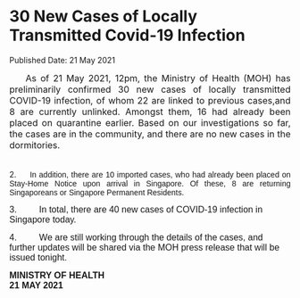 <html>
    <meta http-equiv="Content-Type" content="text/html; charset=utf-8"/>
    <meta charset="utf-8"/>
    <title>30 New Cases of Locally Transmitted Covid-19 Infection</title>
    <body><h1>30 New Cases of Locally Transmitted Covid-19 Infection</h1>
    <p>Published Date: 21 May 2021</p> <p style="text-align: justify;"><span style="font-size: 12pt;"> &nbsp;&nbsp;&nbsp;&nbsp;As of 21 May 2021, 12pm,&nbsp;</span><span style="font-size: 16px;">the Ministry of Health (MOH) has preliminarily confirmed 30 new&nbsp;cases of locally transmitted COVID-19 infection, of whom 22 are linked to previous cases,<span style="color: red;"></span>and 8 are currently unlinked. Amongst them, 16 had already been placed on quarantine earlier.&nbsp;Based on our investigations so far, the cases are&nbsp;in the community, and there are no new cases in the dormitories.<br><br><div style="text-align: justify;"><span style="text-align: left;">2. &nbsp; &nbsp;&nbsp;</span><span style="text-align: left; font-family: Arial, sans-serif;">In addition, there are 10 imported cases, who had already been placed on Stay-Home Notice upon arrival in Singapore</span><span style="text-align: left; font-family: Arial, sans-serif;">. Of these, 8 are returning Singaporeans or Singapore Permanent Residents.</span></div></span></p><p><p><span style="font-family: Arial, sans-serif; font-size: 16px;">3. &nbsp; &nbsp; &nbsp; &nbsp;&nbsp;</span><span style="font-family: Arial, sans-serif; font-size: 16px;">In total, there are 40 new cases of COVID-19 infection in Singapore today.</span></p></p><p><p><span style="font-family: Arial, sans-serif; font-size: 16px;">4. &nbsp; &nbsp; &nbsp; &nbsp;&nbsp;</span><span style="font-family: Arial, sans-serif; font-size: 16px;">We are still working through the details of the cases, and further updates will be shared via the MOH press release that will be issued tonight.&nbsp;</span></p></p><p><span style="font-size: 16px;"><span style="font-family: Arial, sans-serif; font-size: 16px;"></span><strong><span style="font-family: Arial, sans-serif;">MINISTRY OF HEALTH<br></span></strong></span><strong><span style="font-size: 12pt; font-family: Arial, sans-serif;">21 MAY 2021</span></strong></p></body>
</html>